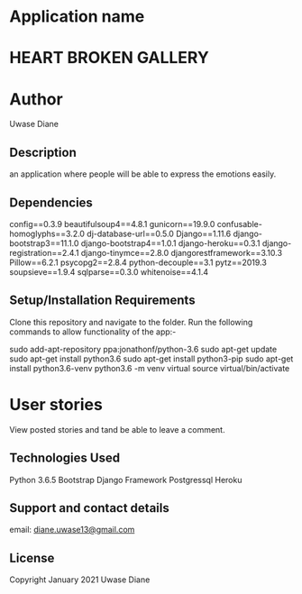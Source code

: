 # Application name

# HEART BROKEN GALLERY


# Author

Uwase Diane

## Description

an application where people will be able to express the emotions easily.

## Dependencies

config==0.3.9
beautifulsoup4==4.8.1
gunicorn==19.9.0
confusable-homoglyphs==3.2.0
dj-database-url==0.5.0
Django==1.11.6
django-bootstrap3==11.1.0
django-bootstrap4==1.0.1
django-heroku==0.3.1
django-registration==2.4.1
django-tinymce==2.8.0
djangorestframework==3.10.3
Pillow==6.2.1
psycopg2==2.8.4
python-decouple==3.1
pytz==2019.3
soupsieve==1.9.4
sqlparse==0.3.0
whitenoise==4.1.4

## Setup/Installation Requirements
Clone this repository and navigate to the folder. Run the following commands to allow functionality of the app:-

sudo add-apt-repository ppa:jonathonf/python-3.6
sudo apt-get update
sudo apt-get install python3.6
sudo apt-get install python3-pip
sudo apt-get install python3.6-venv
python3.6 -m venv virtual
source virtual/bin/activate


# User stories

View posted stories and tand be able to leave a comment.



## Technologies Used
Python 3.6.5
Bootstrap
Django Framework
Postgressql
Heroku

## Support and contact details
email: diane.uwase13@gmail.com

## License

Copyright  January 2021 Uwase Diane

